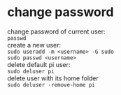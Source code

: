 # change password
change password of current user:  
`passwd`  
create a new user:  
`sudo useradd -m <username> -G sudo`  
`sudo passwd <username>`  
delete default pi user:  
`sudo deluser pi`  
delete user with its home folder  
`sudo deluser -remove-home pi`  